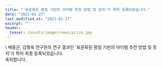 ```yaml
---
title: "'표준화된 평점 기반의 아이템 추천 방법 및 장치'가 특허 등록되었습니다."
date: "2021-01-27"
last_modified_at: "2021-01-27"
excerpt: ""
header:
  teaser: /assets/images/news/prize.jpg
---
```

\\
배홍균, 김형욱 연구원의 연구 결과인 '표준화된 평점 기반의 아이템 추천 방법 및 장치'가 특허 최종 등록되었습니다.<br>축하합니다.